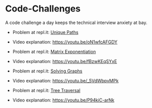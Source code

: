 # Code-Challenges
A code challenge a day keeps the technical interview anxiety at bay.

- Problem at repl.it: [Unique Paths](https://repl.it/@LuWang1983/Unique-Paths)
- Video explanation: https://youtu.be/oN1wfcAFGDY

- Problem at repl.it: [Matrix Exponentiation](https://repl.it/@LuWang1983/MatrixExpo)
- Video explanation: https://youtu.be/fBzwKEqSYxE

- Problem at repl.it: [Solving Graphs](https://repl.it/@LuWang1983/Solving-Graphs#index.js)
- Video explanation: https://youtu.be/_5VdWbpvMPk

- Problem at repl.it: [Tree Traversal](https://repl.it/@LuWang1983/TreeTraversal)
- Video explanation: https://youtu.be/P94kiC-arNk


